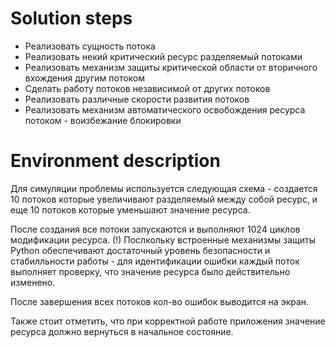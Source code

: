 # Solution steps

* Реализовать сущность потока
* Реализовать некий критический ресурс разделяемый потоками
* Реализовать механизм защиты критической области от вторичного вхождения другим потоком
* Сделать работу потоков независимой от других потоков
* Реализовать различные скорости развития потоков
* Реализовать механизм автоматического освобождения ресурса потоком - воизбежание блокировки

# Environment description 
Для симуляции проблемы используется следующая схема - создается 10 потоков которые увеличивают разделяемый между собой ресурс,
и еще 10 потоков которые уменьшают значение ресурса.

После создания все потоки запускаются и выполняют 1024 циклов модификации ресурса. 
(!) Послкольку встроенные механизмы защиты Python обеспечивают достаточный уровень безопасности и стабилльности работы - для идентификации ошибки 
каждый поток выполняет проверку, что значение ресурса было действительно изменено.

После завершения всех потоков кол-во ошибок выводится на экран.

Также стоит отметить, что при корректной работе приложения значение ресурса должно вернуться в начальное состояние.
